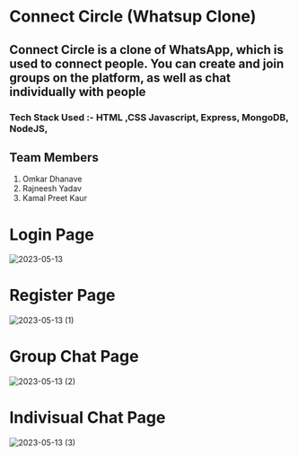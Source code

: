 # Connect Circle (Whatsup Clone)

<h2>Connect Circle is a clone of WhatsApp, which is used to connect people. You can create and join groups on the platform, as well as chat individually with people</h2>

<h3>Tech Stack Used :- HTML ,CSS Javascript, Express, MongoDB, NodeJS, </h3>

<h2>Team Members</h2>

<ol type="1">
  <li>Omkar Dhanave</li>
  <li>Rajneesh Yadav</li>
  <li>Kamal Preet Kaur</li>
</ol>  

  <h1> Login Page</h1>
  
  ![2023-05-13](https://github.com/omkar231098/soft-pleasure-3846/assets/109202596/0c1ea835-72e1-4547-84d7-d3f1d7707e48)
  

  

  <h1> Register Page</h1>

![2023-05-13 (1)](https://github.com/omkar231098/soft-pleasure-3846/assets/109202596/f49f73d7-1a61-4943-b15a-d09a354423ed)
  


  <h1>Group Chat Page</h1>

![2023-05-13 (2)](https://github.com/omkar231098/soft-pleasure-3846/assets/109202596/3d3f4f48-8499-4fc6-b3f7-fd51832c90de)


  <h1>Indivisual Chat Page</h1>
  
  
  ![2023-05-13 (3)](https://github.com/omkar231098/soft-pleasure-3846/assets/109202596/e5ed11b9-874d-435d-8857-dc20c0d0c4c9)

